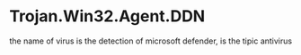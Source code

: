 # Trojan.Win32.Agent.DDN
the name of virus is the detection of microsoft defender, is the tipic antivirus
